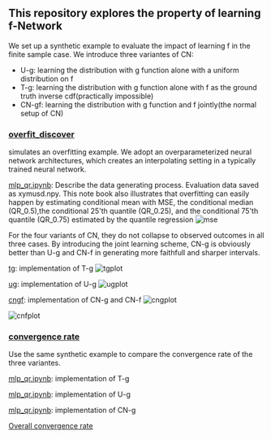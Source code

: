 ## This repository explores the property of learning f-Network

We set up a synthetic example to evaluate the impact of learning f in the finite sample case. 
We introduce three variantes of CN: 

* U-g: learning the distribution with g function alone with a uniform distribution on f
* T-g: learning the distribution with g function alone with f as the ground truth inverse cdf(practically impossible) 
* CN-gf: learning the distribution with g function and f jointly(the normal setup of CN)


### [overfit_discover](https://github.com/thuizhou/Collaborating-Networks/tree/main/property_of_learning_f/overfit_discover) 
simulates an overfitting example. We adopt an overparameterized neural network architectures, which creates an interpolating setting in a typically trained neural network.

[mlp_qr.ipynb](https://github.com/thuizhou/Collaborating-Networks/tree/main/property_of_learning_f/overfit_discover): Describe the data generating process. Evaluation data saved as xymusd.npy.
This note book also illustrates that overfitting can easily happen by
estimating conditional mean with MSE, the conditional median (QR\_0.5),the conditional 25'th quantile (QR_0.25), and the conditional 75'th quantile (QR_0.75) estimated by the quantile regression
![mse](https://github.com/thuizhou/Collaborating-Networks/blob/main/property_of_learning_f/overfit_discover/pt_mseqr.png)

For the four variants of CN, they do not collapse to observed outcomes in all three cases.
By introducing the joint learning scheme, CN-g is obviously better than U-g and CN-f in generating more faithfull and sharper intervals. 

[tg](https://github.com/thuizhou/Collaborating-Networks/blob/main/property_of_learning_f/overfit_discover/Tg.ipynb): implementation of T-g
![tgplot](https://github.com/thuizhou/Collaborating-Networks/blob/main/property_of_learning_f/overfit_discover/dist_gc.png)


[ug](https://github.com/thuizhou/Collaborating-Networks/blob/main/property_of_learning_f/overfit_discover/Ug.ipynb): implementation of U-g
![ugplot](https://github.com/thuizhou/Collaborating-Networks/blob/main/property_of_learning_f/overfit_discover/dist_gd.png)


[cngf](https://github.com/thuizhou/Collaborating-Networks/blob/main/property_of_learning_f/overfit_discover/CNgf.ipynb): implementation of CN-g and CN-f
![cngplot](https://github.com/thuizhou/Collaborating-Networks/blob/main/property_of_learning_f/overfit_discover/dist_gfg.png)

![cnfplot](https://github.com/thuizhou/Collaborating-Networks/blob/main/property_of_learning_f/overfit_discover/dist_gff.png)


### [convergence rate](https://github.com/thuizhou/Collaborating-Networks/tree/main/property_of_learning_f/convergence_rate) 
Use the same synthetic example to compare the convergence rate of the three variantes.


[mlp_qr.ipynb](https://github.com/thuizhou/Collaborating-Networks/blob/main/property_of_learning_f/convergence_rate/Tg_converge.ipynb): implementation of T-g

[mlp_qr.ipynb](https://github.com/thuizhou/Collaborating-Networks/blob/main/property_of_learning_f/convergence_rate/Ug_converge.ipynb): implementation of U-g


[mlp_qr.ipynb](https://github.com/thuizhou/Collaborating-Networks/blob/main/property_of_learning_f/convergence_rate/CNg_converge.ipynb): implementation of CN-g

[Overall convergence rate](https://github.com/thuizhou/Collaborating-Networks/blob/main/property_of_learning_f/convergence_rate/conv.pdf)


